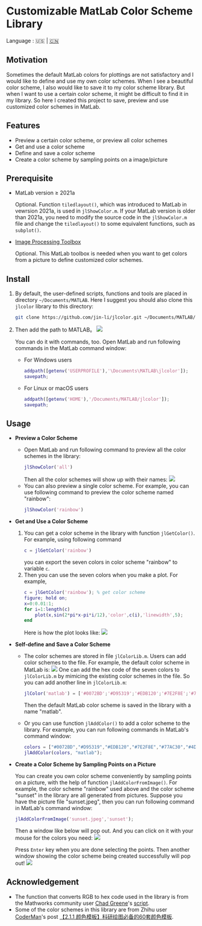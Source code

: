 # Customizable MatLab Color Scheme Library

Language : 🇺🇸 | [🇨🇳](./README.md)

## Motivation

Sometimes the default MatLab colors for plottings are not satisfactory and I would like to define and use my own color schemes. When I see a beautiful color scheme, I also would like to save it to my color scheme library. But when I want to use a certain color scheme, it might be difficult to find it in my library. So here I created this project to save, preview and use customized color schemes in MatLab.

## Features

- Preview a certain color scheme, or preview all color schemes
- Get and use a color scheme
- Define and save a color scheme
- Create a color scheme by sampling points on a image/picture

## Prerequisite

- MatLab version $\geq$ 2021a
    
    Optional. Function `tiledlayout()`, which was introduced to MatLab in vewrsion 2021a, is used in `jlShowColor.m`. If your MatLab version is older than 2021a, you need to modify the source code in the `jlShowColor.m` file and change the `tiledlayout()` to some equivalent functions, such as `subplot()`.

- [Image Processing Toolbox](https://www.mathworks.com/products/image.html?s_tid=AO_PR_info)

    Optional. This MatLab toolbox is needed when you want to get colors from a picture to define customized color schemes.

## Install

1. By default, the user-defined scripts, functions and tools are placed in directory `~/Documents/MATLAB`. Here I suggest you should also clone this `jlcolor` library to this directory:
    ```bash
    git clone https://github.com/jin-li/jlcolor.git ~/Documents/MATLAB/jlcolor
    ```
1. Then add the path to MATLAB。 
    ![](https://img.jinli.cyou/images/2023/02/20/matlab_savepath.md.png)
    
    You can do it with commands, too. Open MatLab and run following commands in the MatLab command window: 
    - For Windows users
        ```matlab
        addpath([getenv('USERPROFILE'),'\Documents\MATLAB\jlcolor']);
        savepath;
        ```
    - For Linux or macOS users
        ```matlab
        addpath([getenv('HOME'),'/Documents/MATLAB/jlcolor']);
        savepath;
        ```

## Usage

- **Preview a Color Scheme**
    - Open MatLab and run following command to preview all the color schemes in the library:
        ```matlab
        jlShowColor('all')
        ```
        Then all the color schemes will show up with their names: 
        ![](https://img.jinli.cyou/images/2023/02/20/JLcolor.md.jpg)
    - You can also preview a single color scheme. For example, you can use following command to preview the color scheme named "rainbow":
        ```matlab
        jlShowColor('rainbow')
        ```

- **Get and Use a Color Scheme**
    1. You can get a color scheme in the library with function `jlGetColor()`. For example, using following command
        ```matlab
        c = jlGetColor('rainbow')
        ```
        you can export the seven colors in color scheme "rainbow" to variable `c`. 
    1. Then you can use the seven colors when you make a plot. For example, 
        ```matlab
        c = jlGetColor('rainbow'); % get color scheme
        figure; hold on;
        x=0:0.01:1;
        for i=1:length(c)
            plot(x,sin(2*pi*x-pi*i/12),'color',c(i),'linewidth',5);
        end
        ```
        Here is how the plot looks like: 
        ![](https://img.jinli.cyou/images/2023/02/20/rainbow.md.jpg)


- **Self-define and Save a Color Scheme**
    
    - The color schemes are stored in file `jlColorLib.m`. Users can add color schemes to the file. For example, the default color scheme in MatLab is: 
    ![](https://img.jinli.cyou/images/2023/02/20/matlab_color.md.png)
    One can add the hex code of the seven colors to `jlColorLib.m` by mimicing the existing color schemes in the file. So you can add another line in `jlColorLib.m`:
        ```matlab
        jlColor('matlab') = ['#0072BD';'#D95319';'#EDB120';'#7E2F8E';'#77AC30';'#4DBEEE';'#A2142F'];
        ```
        Then the default MatLab color scheme is saved in the library with a name "matlab".

    - Or you can use function `jlAddColor()` to add a color scheme to the library. For example, you can run following commands in MatLab's command window:
        ```matlab
        colors = ["#0072BD","#D95319","#EDB120","#7E2F8E","#77AC30","#4DBEEE","#A2142F"];
        jlAddColor(colors, "matlab");
        ```

- **Create a Color Scheme by Sampling Points on a Picture**

    You can create you own color scheme conveniently by sampling points on a picture, with the help of function `jlAddColorFromImage()`. For example, the color scheme "rainbow" used above and the color scheme "sunset" in the library are all generated from pictures. Suppose you have the picture file "sunset.jpeg", then you can run following command in MatLab's command window:

    ```matlab
    jlAddColorFromImage('sunset.jpeg','sunset');
    ```

    Then a window like below will pop out. And you can click on it with your mouse for the colors you need: 
    ![](https://img.jinli.cyou/images/2023/02/20/add_color.md.png)
    
    Press `Enter` key when you are done selecting the points. Then another window showing the color scheme being created successfully will pop out! 
    ![](https://img.jinli.cyou/images/2023/02/20/sunset.md.png)

## Acknowledgement

- The function that converts RGB to hex code used in the library is from the Mathworks community user [Chad Greene](https://www.mathworks.com/matlabcentral/profile/authors/1062128)'s [script](https://www.mathworks.com/matlabcentral/fileexchange/46289-rgb2hex-and-hex2rgb).
- Some of the color schemes in this library are from Zhihu user [CoderMan](https://www.zhihu.com/people/1105936347)'s post [【2.1.1 颜色模板】科研绘图必备的60套颜色模板](https://zhuanlan.zhihu.com/p/488125051).